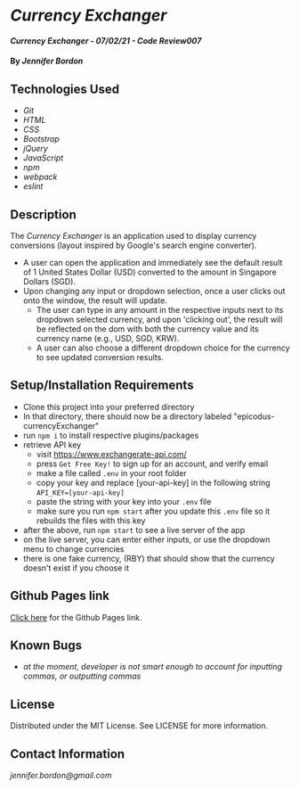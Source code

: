 # _Currency Exchanger_

#### _Currency Exchanger - 07/02/21 - Code Review007_

#### By _**Jennifer Bordon**_

## Technologies Used

* _Git_
* _HTML_
* _CSS_ 
* _Bootstrap_
* _jQuery_
* _JavaScript_
* _npm_
* _webpack_
* _eslint_



## Description
The _Currency Exchanger_ is an application used to display currency conversions (layout inspired by Google's search engine converter). 
- A user can open the application and immediately see the default result of 1 United States Dollar (USD) converted to the amount in Singapore Dollars (SGD). 
- Upon changing any input or dropdown selection, once a user clicks out onto the window, the result will update. 
  - The user can type in any amount in the respective inputs next to its dropdown selected currency, and upon 'clicking out', the result will be reflected on the dom with both the currency value and its currency name (e.g., USD, SGD, KRW). 
  - A user can also choose a different dropdown choice for the currency to see updated conversion results. 

## Setup/Installation Requirements
* Clone this project into your preferred directory
* In that directory, there should now be a directory labeled "epicodus-currencyExchanger"
* run `npm i` to install respective plugins/packages
* retrieve API key
  - visit https://www.exchangerate-api.com/ 
  - press `Get Free Key!` to sign up for an account, and verify email
  - make a file called `.env` in your root folder
  - copy your key and replace [your-api-key] in the following string `API_KEY=[your-api-key]`
  - paste the string with your key into your `.env` file
  - make sure you run `npm start` after you update this `.env` file so it rebuilds the files with this key
* after the above, run `npm start` to see a live server of the app
* on the live server, you can enter either inputs, or use the dropdown menu to change currencies
* there is one fake currency, (RBY) that should show that the currency doesn't exist if you choose it

## Github Pages link

[Click here](https://github.com/bordonj/epicodus-currencyExchanger) for the Github Pages link. 

## Known Bugs

* _at the moment, developer is not smart enough to account for inputting commas, or outputting commas_

## License

Distributed under the MIT License. See LICENSE for more information.


## Contact Information

_jennifer.bordon@gmail.com_